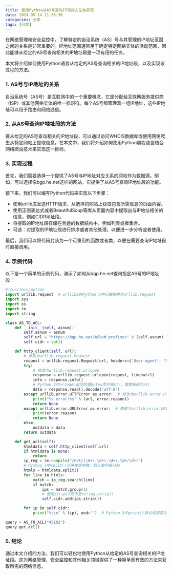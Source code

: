 ```yaml
---
title: 使用Python从AS号查询IP段的方法与实现
date: 2024-05-14 11:38:36
categories: 分享
tags: [分享]
---
```

在网络管理和安全监控中，了解特定的自治系统（AS）号与其管理的IP地址范围之间的关系是非常重要的。IP地址范围通常用于确定特定网络实体的活动范围，因此能够从给定的AS号查询相关的IP地址段是一项有用的任务。

本文将介绍如何使用Python语言从给定的AS号查询相关的IP地址段，以及实现该过程的方法。

### 1. AS号与IP地址的关系

自治系统号（AS号）是互联网中的一个重要概念，它是分配给互联网服务提供商（ISP）或其他网络实体的唯一标识符。每个AS号都管理着一组IP地址，这些IP地址可以用于路由和网络通信。

### 2. 从AS号查询IP地址段的方法

要从给定的AS号查询相关的IP地址段，可以通过访问WHOIS数据库或使用网络爬虫从特定网站上提取信息。在本文中，我们将介绍如何使用Python编程语言结合网络爬虫技术来实现这一目标。

### 3. 实现过程

首先，我们需要选择一个提供了AS号与IP地址对应关系的网站作为数据源。例如，可以选择像bgp.he.net这样的网站，它提供了从AS号查询IP地址段的功能。

接下来，我们可以编写Python代码来实现以下步骤：

- 使用urllib库发送HTTP请求，从选择的网站上获取包含所需信息的页面内容。
- 使用正则表达式或者BeautifulSoup等库从页面内容中提取出与IP地址相关的信息，例如CIDR地址段。
- 将提取的IP地址段存储在合适的数据结构中，例如列表或者集合。
- 可选：对提取的IP地址段进行排序或者其他处理，以便进一步分析或者使用。

最后，我们可以将代码封装为一个可重用的函数或者类，以便在需要查询IP地址段时直接调用。

### 4. 示例代码

以下是一个简单的示例代码，演示了如何从bgp.he.net查询指定AS号的IP地址段：

```python
#!/usr/bin/python
import urllib.request  # urllib2在Python 3中已被替换为urllib.request
import sys
import os
import re
import string

class AS_TO_ACL:
    def __init__(self, asnum):
        self.asnum = asnum
        self.url = "https://bgp.he.net/AS%s#_prefixes" % (self.asnum)
        self.cidr = set()

    def http_client(self, url):
        # 修改为urllib.request.Request
        request = urllib.request.Request(url, headers={'User-agent': "Mozilla/5.0 (Windows NT 10.0; Win64; x64) AppleWebKit/537.36 (KHTML, like Gecko) Chrome/97.0.4692.99 Safari/537.36"})
        try:
            # 修改为urllib.request.urlopen
            response = urllib.request.urlopen(request, timeout=5)
            info = response.info()
            # Python 3中urlopen返回的是bytes而不是str，需要解码为str
            data = response.read().decode('utf-8')
        except urllib.error.HTTPError as error:  # 修改为urllib.error.HTTPError
            print("%s error:%s" % (url, error.reason))
            return None
        except urllib.error.URLError as error:  # 修改为urllib.error.URLError
            print(error.reason)
            return None
        else:
            outdata = data
        return outdata

    def get_acl(self):
        htmldata = self.http_client(self.url)
        if htmldata is None:
            return
        ip_reg = re.compile("/net/(\d+\.\d+\.\d+\.\d+/\d+)")
        # Python 3中split()不再接受参数，默认按空格分割
        htmls = htmldata.split()
        for line in htmls:
            match = ip_reg.search(line)
            if match:
                ips = match.group(1)
                # 使用strip()而不是string.strip()
                self.cidr.add(ips.strip())

        for ip in self.cidr:
            print("%s\n" % (ip), end='')  # Python 3中print()默认结束符为换行符

query = AS_TO_ACL("45102")
query.get_acl()
```

### 5. 结论

通过本文介绍的方法，我们可以轻松地使用Python从给定的AS号查询相关的IP地址段。这为网络管理、安全监控和其他相关领域提供了一种简单而有效的方法来获取所需的网络信息。